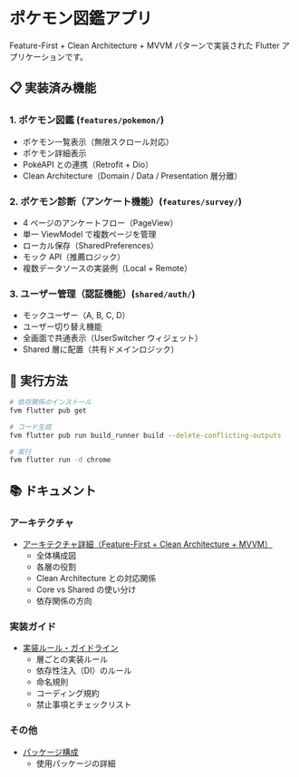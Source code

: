 # ポケモン図鑑アプリ

Feature-First + Clean Architecture + MVVM パターンで実装された Flutter アプリケーションです。

## 📋 実装済み機能

### 1. ポケモン図鑑 (`features/pokemon/`)

- ポケモン一覧表示（無限スクロール対応）
- ポケモン詳細表示
- PokéAPI との連携（Retrofit + Dio）
- Clean Architecture（Domain / Data / Presentation 層分離）

### 2. ポケモン診断（アンケート機能）(`features/survey/`)

- 4 ページのアンケートフロー（PageView）
- 単一 ViewModel で複数ページを管理
- ローカル保存（SharedPreferences）
- モック API（推薦ロジック）
- 複数データソースの実装例（Local + Remote）

### 3. ユーザー管理（認証機能）(`shared/auth/`)

- モックユーザー（A, B, C, D）
- ユーザー切り替え機能
- 全画面で共通表示（UserSwitcher ウィジェット）
- Shared 層に配置（共有ドメインロジック）

## 🚀 実行方法

```bash
# 依存関係のインストール
fvm flutter pub get

# コード生成
fvm flutter pub run build_runner build --delete-conflicting-outputs

# 実行
fvm flutter run -d chrome
```

## 📚 ドキュメント

### アーキテクチャ

- [アーキテクチャ詳細（Feature-First + Clean Architecture + MVVM）](./docs/Feature-First%20＋%20Clean%20Architecture%20+%20MVVM.md)
  - 全体構成図
  - 各層の役割
  - Clean Architecture との対応関係
  - Core vs Shared の使い分け
  - 依存関係の方向

### 実装ガイド

- [実装ルール・ガイドライン](./docs/実装ルール.md)
  - 層ごとの実装ルール
  - 依存性注入（DI）のルール
  - 命名規則
  - コーディング規約
  - 禁止事項とチェックリスト

### その他

- [パッケージ構成](./docs/パッケージ.md)
  - 使用パッケージの詳細
